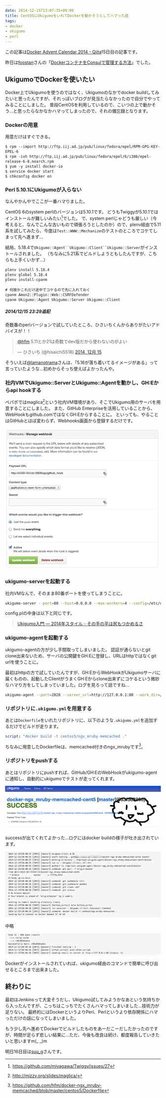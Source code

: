 ```yaml
---
date: 2014-12-15T13:07:35+09:00
title: CentOSにUkigumoをいれてDockerを動かそうとしてハマった話
tags: 
- docker
- ukigumo
- perl
---
```

この記事は[Docker Advent Calendar 2014 - Qiita](http://qiita.com/advent-calendar/2014/docker)15日目の記事です。

昨日は[foostan](http://qiita.com/foostan)さんの「[DockerコンテナをConsulで管理する方法](http://qiita.com/foostan/items/a679ffcf3e20ff2f6032)」でした。

## UkigumoでDockerを使いたい

Docker上でUkigumoを使うのではなく、Ukigumoのなかでdocker buildしてみたいと思ったんですが、それっぽいブログが見当たらなかったので自分でやってみることにしました。
普段CentOSを利用しているので、こいつの上で動かそう...と思ったらなかなかハマってしまったので、それの備忘録となります。

### Dockerの用意

用意だけはすぐできる。

```console
$ rpm --import http://ftp.iij.ad.jp/pub/linux/fedora/epel/RPM-GPG-KEY-EPEL-6
$ rpm -ivh http://ftp.iij.ad.jp/pub/linux/fedora/epel/6/i386/epel-release-6-8.noarch.rpm
$ yum -y install docker-io
$ service docker start
$ chkconfig docker on
```

### Perl 5.10.1にUkigumoが入らない

なんやかんやでここが一番ハマりました。

CentOS 6のsystem perlのバージョンは5.10.1です。
どうもTwiggyが5.10.1ではインストールが難しいみたい[^1]でした。
で、system perlじゃどうも厳しい（今考えると、なんでこんな古いもので頑張ろうとしたのか）ので、plenv経由で5.11系を試してみたら、今度は`Test::WWW::Mechanize`のテストのところでコケてしまって先へ進まず...

結局、5.18.4で`Ukigumo::Agent``Ukigumo::Client``Ukigumo::Server`がインストールされました。
（ちなみに5.21系でビルドしようともしたんですが、こちらも上手くいかず...）

```
plenv install 5.18.4
plenv global 5.18.4
plenv install-cpanm

# 何故かこれだけ途中でコケるので先に入れておく
cpanm Amon2::Plugin::Web::CSRFDefender
cpanm Ukigumo::Agent Ukigumo::Server Ukigumo::Client
```

##### 2014/12/15 23:29追記

奇数番のperlバージョンで試していたところ、ひさいちくんからありがたいアドバイスが！！

<blockquote class="twitter-tweet" lang="ja"><p lang="ja" dir="ltr"><a href="https://twitter.com/hfm">@hfm</a> 5.11とか21は奇数でdev版だから使わないのがよい</p>&mdash; ひさいち (@hisaichi5518) <a href="https://twitter.com/hisaichi5518/status/544499389964640258">2014, 12月 15</a></blockquote>
<script async src="//platform.twitter.com/widgets.js" charset="utf-8"></script>

そういえば[@lamanotrama](https://twitter.com/lamanotrama)さんは、「5.16が落ち着いてるイメージがある」って言っていたような...初めからそっち使えばよかったんや。

### 社内VMでUkigumo::ServerとUkigumo::Agentを動かし、GH:Eからapi hookする

ペパボではmaglica[^2]という社内VM環境があり、そこでUkigumo用のサーバを用意することにしました。
また、GitHub Enterpriseを活用していることから、WebHookもgithub.comではなくGH:Eからすることに。
といっても、やることはGitHubとほぼ変わらず、Webhooks画面から登録するだけです。

![](/images/2014/12/15/webhook.gif)

### ukigumo-serverを起動する

社内VMなんで、そのまま80番ポートを使ってしまうことに。

```sh
ukigumo-server --port=80 --host=0.0.0.0 --max-workers=4 --config=/etc/ukigumo/config.pl
```

config.plの中身は以下と同じです。

> [Ukigumo入門 ― 2014年スタイル - その手の平は尻もつかめるさ](http://moznion.hatenadiary.com/entry/2014/05/02/181147)

### ukigumo-agentを起動する

ukigumo-agentの方が少し手間取ってしまいました。
認証が通らないとgit clone出来ないため、サーバの公開鍵をGH:Eに登録し、URLはhttpではなくgit urlを使うことに。

最初はhttpの方で試していたんですが、GH:EからWebHookがUkigumoサーバに届くものの、起動したClientがうまくGH:Eからclone出来ずにコケるという微妙なハマり方をしてしまっていました。ログを見ろって話ですね...

```sh
ukigumo-agent --port=2828 --server_url=http://127.0.0.1:80 --work_dir=/tmp/test-ukigumo-agent --force_git_url
```

### リポジトリに`.ukigumo.yml`を用意する

あとは`Dockerfile`をいれたリポジトリに、以下のような`.ukigumo.yml`を追加するだけでビルドが走ります。

```yaml
script: "docker build -t centos5/ngx_mruby-memcached ."
```

ちなみに用意したDockerfileは、memcached付きのngx_mrubyです[^3]。

### リポジトリをpushする

あとはリポジトリにpushすれば、GitHub/GH:EのWebHookがukigumo-agentに通知し、自動的にukigumoでテストが走ってくれます。

![](/images/2014/12/15/success.gif)

successが出てくれてよかった...ログにはdocker buildの様子が吐き出されています。

![](/images/2014/12/15/start.gif)

中略

![](/images/2014/12/15/finish.gif)

Dockerがインストールされていれば、ukigumo経由のコマンドで簡単に呼び出せるところまで出来ました。

## 終わりに

最初はJenkinsって大変そうだし、Ukigumo試してみようかなあという気持ちから入ったんですが、こっちはこっちでたくさんハマってしまいました...技術力が足りない。
最終的にはDockerというよりPerl、Perlというより依存関係にハマっただけの話になってしまいました。

もう少し先へ進めてDockerでビルドしたものをあーだこーだしたかったのですが、時間が足らず悲しい結果に...ただ、今後も改良は続け、都度報告していきたいと思いますm(_ _)m

明日16日目は[suu_g](http://qiita.com/suu_g)さんです。

[^1]: https://github.com/miyagawa/Twiggy/issues/27
[^2]: http://mizzy.org/slides/maglica/
[^3]: https://github.com/hfm/docker-ngx_mruby-memcached/blob/master/centos5/Dockerfile
